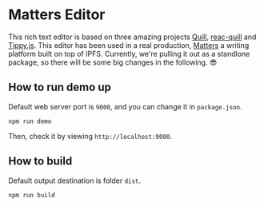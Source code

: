 # Matters Editor

This rich text editor is based on three amazing projects [Quill](https://quilljs.com/), [reac-quill](https://github.com/zenoamaro/react-quill) and [Tippy.js](https://atomiks.github.io/tippyjs/). This editor has been used in a real production, [Matters](http://matters.news) a writing platform built on top of IPFS. Currently, we're pulling it out as a standlone package, so there will be some big changes in the following. 😎

## How to run demo up
Default web server port is `9000`, and you can change it in `package.json`.

```
npm run demo
```
Then, check it by viewing `http://localhost:9000`.

## How to build
Default output destination is folder `dist`.

```
npm run build
```
